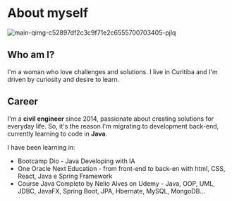 # About myself 

![main-qimg-c52897df2c3c9f71e2c6555700703405-pjlq](https://github.com/GeciaraBoava/GeciaraBoava/assets/169086081/2afdd0d5-7732-4e93-9375-ca5a73710524)

## Who am I?
I'm a woman who love challenges and solutions. I live in Curitiba and I'm driven by curiosity and desire to learn. 

## Career
I'm a **civil engineer** since 2014, passionate about creating solutions for everyday life. So, it's the reason I'm migrating to development back-end, currently learning to code in **Java**. 

I have been learning in:
- Bootcamp Dio - Java Developing with IA
- One Oracle Next Education - from front-end to back-en with html, CSS, React, Java e Spring Framework
- Course Java Completo by Nelio Alves on Udemy - Java, OOP, UML, JDBC, JavaFX, Spring Boot, JPA, Hbernate, MySQL, MongoDB...











